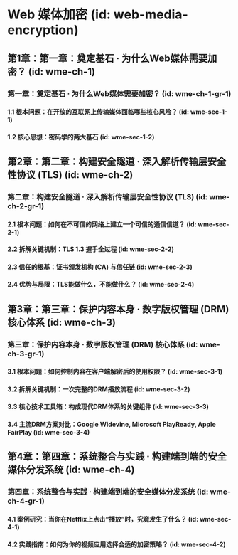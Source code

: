 # Web 媒体加密 (id: web-media-encryption)

## 第1章：第一章：奠定基石 · 为什么Web媒体需要加密？ (id: wme-ch-1)
### 第一章：奠定基石 · 为什么Web媒体需要加密？ (id: wme-ch-1-gr-1)
#### 1.1 根本问题：在开放的互联网上传输媒体面临哪些核心风险？ (id: wme-sec-1-1)
#### 1.2 核心思想：密码学的两大基石 (id: wme-sec-1-2)

## 第2章：第二章：构建安全隧道 · 深入解析传输层安全性协议 (TLS) (id: wme-ch-2)
### 第二章：构建安全隧道 · 深入解析传输层安全性协议 (TLS) (id: wme-ch-2-gr-1)
#### 2.1 根本问题：如何在不可信的网络上建立一个可信的通信信道？ (id: wme-sec-2-1)
#### 2.2 拆解关键机制：TLS 1.3 握手全过程 (id: wme-sec-2-2)
#### 2.3 信任的根基：证书颁发机构 (CA) 与信任链 (id: wme-sec-2-3)
#### 2.4 优势与局限：TLS能做什么，不能做什么？ (id: wme-sec-2-4)

## 第3章：第三章：保护内容本身 · 数字版权管理 (DRM) 核心体系 (id: wme-ch-3)
### 第三章：保护内容本身 · 数字版权管理 (DRM) 核心体系 (id: wme-ch-3-gr-1)
#### 3.1 根本问题：如何控制内容在客户端解密后的使用权限？ (id: wme-sec-3-1)
#### 3.2 拆解关键机制：一次完整的DRM播放流程 (id: wme-sec-3-2)
#### 3.3 核心技术工具箱：构成现代DRM体系的关键组件 (id: wme-sec-3-3)
#### 3.4 主流DRM方案对比：Google Widevine, Microsoft PlayReady, Apple FairPlay (id: wme-sec-3-4)

## 第4章：第四章：系统整合与实践 · 构建端到端的安全媒体分发系统 (id: wme-ch-4)
### 第四章：系统整合与实践 · 构建端到端的安全媒体分发系统 (id: wme-ch-4-gr-1)
#### 4.1 案例研究：当你在Netflix上点击“播放”时，究竟发生了什么？ (id: wme-sec-4-1)
#### 4.2 实践指南：如何为你的视频应用选择合适的加密策略？ (id: wme-sec-4-2)
